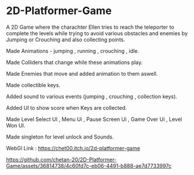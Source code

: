 # 2D-Platformer-Game

A 2D Game where the charachter Ellen tries to reach the teleporter to complete the levels while trying to avoid various obstacles and enemies by Jumping or Crouching and also collecting points.

Made Animations - jumping , running , crouching , idle.

Made Colliders that change while these animations play.

Made Enemies that move and added animation to them aswell.

Made collectible keys.

Added sound to various events (jumping , crouching , collection keys).

Added UI to show score when Keys are collected.

Made Level Select UI , Menu Ui , Pause Screen Ui , Game Over Ui , Level Won UI.

Made singleton for level unlock and Sounds.

WebGl Link : https://chet00.itch.io/2d-platformer-game


https://github.com/chetan-20/2D-Platformer-Game/assets/36814738/4c60fd7c-eb06-4491-b888-ae7d7733997c

